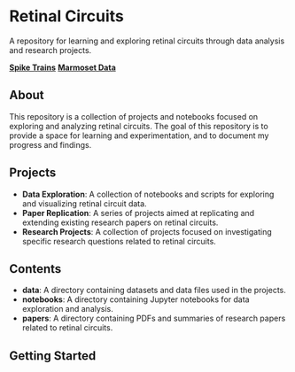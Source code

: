 **Retinal Circuits**
=====================

A repository for learning and exploring retinal circuits through data analysis and research projects.

[**Spike Trains**](Spike-train.md)
[**Marmoset Data**](RawData.md)

**About**
--------

This repository is a collection of projects and notebooks focused on exploring and analyzing retinal circuits. The goal of this repository is to provide a space for learning and experimentation, and to document my progress and findings.

**Projects**
---------

* **Data Exploration**: A collection of notebooks and scripts for exploring and visualizing retinal circuit data.
* **Paper Replication**: A series of projects aimed at replicating and extending existing research papers on retinal circuits.
* **Research Projects**: A collection of projects focused on investigating specific research questions related to retinal circuits.

**Contents**
------------

* **data**: A directory containing datasets and data files used in the projects.
* **notebooks**: A directory containing Jupyter notebooks for data exploration and analysis.
* **papers**: A directory containing PDFs and summaries of research papers related to retinal circuits.

**Getting Started**
-------------------

